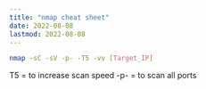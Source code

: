 ```yaml
---
title: "nmap cheat sheet"
date: 2022-08-08
lastmod: 2022-08-08
---
```


```bash
nmap -sC -sV -p- -T5 -vv [Target_IP]
```

T5 = to increase scan speed
-p- = to scan all ports